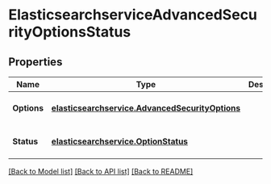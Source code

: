 # ElasticsearchserviceAdvancedSecurityOptionsStatus
## Properties

Name | Type | Description | Notes
------------ | ------------- | ------------- | -------------
**Options** | [**elasticsearchservice.AdvancedSecurityOptions**](elasticsearchservice.AdvancedSecurityOptions.md) |  | [optional] [default to null]
**Status** | [**elasticsearchservice.OptionStatus**](elasticsearchservice.OptionStatus.md) |  | [optional] [default to null]

[[Back to Model list]](../README.md#documentation-for-models) [[Back to API list]](../README.md#documentation-for-api-endpoints) [[Back to README]](../README.md)

